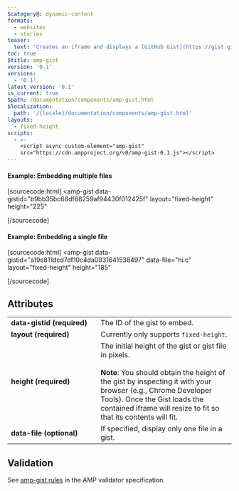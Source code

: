 ```yaml
---
$category@: dynamic-content
formats:
  - websites
  - stories
teaser:
  text: 'Creates an iframe and displays a [GitHub Gist](https://gist.github.com/).'
toc: true
$title: amp-gist
version: '0.1'
versions:
  - '0.1'
latest_version: '0.1'
is_current: true
$path: /documentation/components/amp-gist.html
$localization:
  path: '/{locale}/documentation/components/amp-gist.html'
layouts:
  - fixed-height
scripts:
  - >-
    <script async custom-element="amp-gist"
    src="https://cdn.ampproject.org/v0/amp-gist-0.1.js"></script>
---
```



<!--
Copyright 2017 The AMP HTML Authors. All Rights Reserved.

Licensed under the Apache License, Version 2.0 (the "License");
you may not use this file except in compliance with the License.
You may obtain a copy of the License at

      http://www.apache.org/licenses/LICENSE-2.0

Unless required by applicable law or agreed to in writing, software
distributed under the License is distributed on an "AS-IS" BASIS,
WITHOUT WARRANTIES OR CONDITIONS OF ANY KIND, either express or implied.
See the License for the specific language governing permissions and
limitations under the License.
-->



#### Example: Embedding multiple files

[sourcecode:html]
<amp-gist
  data-gistid="b9bb35bc68df68259af94430f012425f"
  layout="fixed-height"
  height="225"
>
</amp-gist>
[/sourcecode]

#### Example: Embedding a single file

[sourcecode:html]
<amp-gist
  data-gistid="a19e811dcd7df10c4da0931641538497"
  data-file="hi.c"
  layout="fixed-height"
  height="185"
>
</amp-gist>
[/sourcecode]

## Attributes

<table>
  <tr>
    <td width="40%"><strong>data-gistid (required)</strong></td>
    <td>The ID of the gist to embed.</td>
  </tr>
  <tr>
    <td width="40%"><strong>layout (required)</strong></td>
    <td>Currently only supports <code>fixed-height</code>.</td>
  </tr>
  <tr>
    <td width="40%"><strong>height (required)</strong></td>
    <td>The initial height of the gist or gist file in pixels.
<br><br>
<strong>Note</strong>: You should obtain the height of the gist by inspecting it with your browser (e.g., Chrome Developer Tools). Once the Gist loads the contained iframe will resize to fit so that its contents will fit.</td>
  </tr>
  <tr>
    <td width="40%"><strong>data-file (optional)</strong></td>
    <td>If specified, display only one file in a gist.</td>
  </tr>
</table>

## Validation

See [amp-gist rules](https://github.com/ampproject/amphtml/blob/master/extensions/amp-gist/validator-amp-gist.protoascii) in the AMP validator specification.